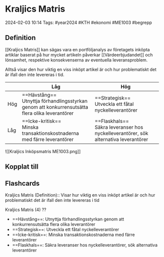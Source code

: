 # Kraljics Matris

2024-02-03 10:14
Tags: #year2024 #KTH #ekonomi #ME1003 #begrepp

## Definition

[[Kraljics Matris]] kan sägas vara en portföljanalys av företagets inköpta artiklar baserat på hur mycket artikeln påverkar [[Värdeerbjudandet]] och lönsamhet, respektive konsekvenserna av eventuella leveransproblem.

Alltså visar den hur viktig en viss inköpt artikel är och hur problematiskt det är ifall den inte levereras i tid.

|  | Låg | Hög |
| ---- | ---- | ---- |
| Hög | ==Hävstång==<br>Utnyttja förhandlingsstyrkan<br>genom att konkurrensutsätta<br>flera olika leverantörer | ==Strategisk==<br>Utveckla ett fåtal nyckelleverantörer |
| Låg | ==Icke-kritisk==<br>Minska transaktionskostnaderna med färre leverantörer | ==Flaskhals==<br>Säkra leveranser hos nyckelleverantörer, sök alternativa leverantörer |

![[Kraljics Inköpsmatris ME1003.png]]

## Kopplat till

## Flashcards

Kraljics Matris (Definition):: Visar hur viktig en viss inköpt artikel är och hur problematiskt det är ifall den inte levereras i tid

Kraljics Matris (4)
??
- ==Hävstång==: Utnyttja förhandlingsstyrkan genom att konkurrensutsätta flera olika leverantörer
- ==Strategisk==: Utveckla ett fåtal nyckelleverantörer
- ==Icke-kritisk==: Minska transaktionskostnaderna med färre leverantörer
- ==Flaskhals==: Säkra leveranser hos nyckelleverantörer, sök alternativa leverantörer
